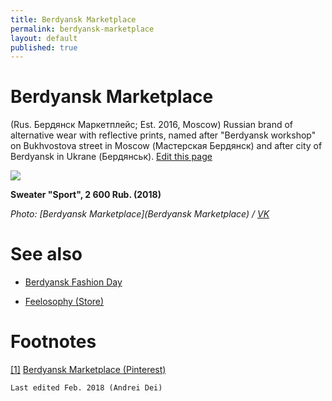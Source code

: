 ```yaml
---
title: Berdyansk Marketplace
permalink: berdyansk-marketplace
layout: default
published: true
---
```


# Berdyansk Marketplace

(Rus. Бердянск Маркетплейс; Est. 2016, Moscow) Russian brand of alternative wear with reflective prints, named after "Berdyansk workshop" on Bukhvostova street in Moscow (Мастерская Бердянск) and after city of Berdyansk in Ukrane (Бердянськ). [Edit this page](http://prose.io/#indexmod/encyclopedia/edit/master/berdyansk-marketplace.md)

![](https://pp.userapi.com/c841228/v841228571/6124d/V-76vqQaZ7s.jpg)

**Sweater "Sport", 2 600 Rub. (2018)**

*Photo: [Berdyansk Marketplace](Berdyansk Marketplace) / [VK](VK)*

# See also

+ [Berdyansk Fashion Day](berdyansk-fashion-day)

+ [Feelosophy (Store)](feelosophy-store)

# Footnotes

[[1]](#a1) <span id="f1"></span> [Berdyansk Marketplace (Pinterest)](https://ru.pinterest.com/berdyanskmarketplace/)

`Last edited Feb. 2018 (Andrei Dei)`
